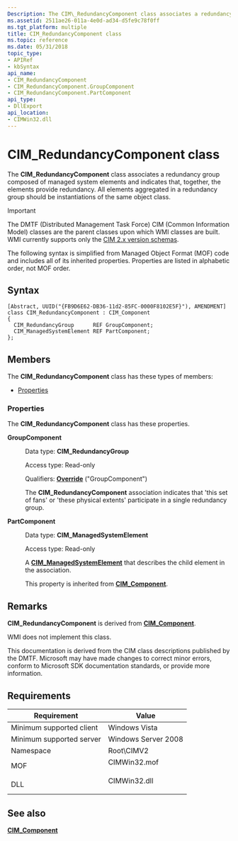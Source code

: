 ```yaml
---
Description: The CIM\_RedundancyComponent class associates a redundancy group composed of managed system elements and indicates that, together, the elements provide redundancy.
ms.assetid: 2511ae26-011a-4e0d-ad34-d5fe9c78f0ff
ms.tgt_platform: multiple
title: CIM_RedundancyComponent class
ms.topic: reference
ms.date: 05/31/2018
topic_type: 
- APIRef
- kbSyntax
api_name: 
- CIM_RedundancyComponent
- CIM_RedundancyComponent.GroupComponent
- CIM_RedundancyComponent.PartComponent
api_type: 
- DllExport
api_location: 
- CIMWin32.dll
---
```


# CIM\_RedundancyComponent class

The **CIM\_RedundancyComponent** class associates a redundancy group composed of managed system elements and indicates that, together, the elements provide redundancy. All elements aggregated in a redundancy group should be instantiations of the same object class.

> [!IMPORTANT]
> The DMTF (Distributed Management Task Force) CIM (Common Information Model) classes are the parent classes upon which WMI classes are built. WMI currently supports only the [CIM 2.x version schemas](https://dmtf.org/standards/cim/schemas).

 

The following syntax is simplified from Managed Object Format (MOF) code and includes all of its inherited properties. Properties are listed in alphabetic order, not MOF order.

## Syntax

``` syntax
[Abstract, UUID("{FB9D6E62-DB36-11d2-85FC-0000F8102E5F}"), AMENDMENT]
class CIM_RedundancyComponent : CIM_Component
{
  CIM_RedundancyGroup      REF GroupComponent;
  CIM_ManagedSystemElement REF PartComponent;
};
```

## Members

The **CIM\_RedundancyComponent** class has these types of members:

-   [Properties](#properties)

### Properties

The **CIM\_RedundancyComponent** class has these properties.

<dl> <dt>

**GroupComponent**
</dt> <dd> <dl> <dt>

Data type: **CIM\_RedundancyGroup**
</dt> <dt>

Access type: Read-only
</dt> <dt>

Qualifiers: [**Override**](/windows/desktop/WmiSdk/standard-qualifiers) ("GroupComponent")
</dt> </dl>

The **CIM\_RedundancyComponent** association indicates that 'this set of fans' or 'these physical extents' participate in a single redundancy group.

</dd> <dt>

**PartComponent**
</dt> <dd> <dl> <dt>

Data type: **CIM\_ManagedSystemElement**
</dt> <dt>

Access type: Read-only
</dt> </dl>

A [**CIM\_ManagedSystemElement**](cim-managedsystemelement.md) that describes the child element in the association.

This property is inherited from [**CIM\_Component**](cim-component.md).

</dd> </dl>

## Remarks

**CIM\_RedundancyComponent** is derived from [**CIM\_Component**](cim-component.md).

WMI does not implement this class.

This documentation is derived from the CIM class descriptions published by the DMTF. Microsoft may have made changes to correct minor errors, conform to Microsoft SDK documentation standards, or provide more information.

## Requirements



| Requirement | Value |
|-------------------------------------|-----------------------------------------------------------------------------------------|
| Minimum supported client<br/> | Windows Vista<br/>                                                                |
| Minimum supported server<br/> | Windows Server 2008<br/>                                                          |
| Namespace<br/>                | Root\\CIMV2<br/>                                                                  |
| MOF<br/>                      | <dl> <dt>CIMWin32.mof</dt> </dl> |
| DLL<br/>                      | <dl> <dt>CIMWin32.dll</dt> </dl> |



## See also

<dl> <dt>

[**CIM\_Component**](cim-component.md)
</dt> </dl>

 

